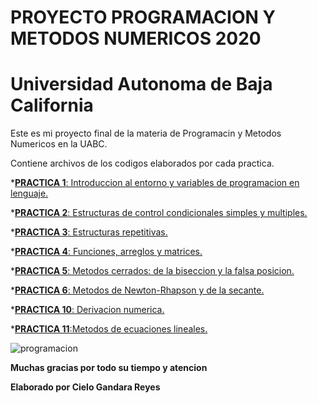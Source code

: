 # PROYECTO PROGRAMACION Y METODOS NUMERICOS 2020
# Universidad Autonoma de Baja California


Este es mi proyecto final de la materia de Programacin y Metodos Numericos en la UABC.

Contiene archivos de los codigos elaborados por cada practica.

*[**PRACTICA 1**: Introduccion al entorno y variables de programacion en lenguaje.](https://github.com/cielog25/Proyecto-Programacion-y-Metodos-Numericos-Cielo-/tree/main/PRACTICA%201)

*[**PRACTICA 2**: Estructuras de control condicionales simples y multiples.](https://github.com/cielog25/Proyecto-Programacion-y-Metodos-Numericos-Cielo-/tree/main/Practica%202)

*[**PRACTICA 3**: Estructuras repetitivas.](https://github.com/cielog25/Proyecto-Programacion-y-Metodos-Numericos-Cielo-/tree/main/PRACTICA%203)

*[**PRACTICA 4**: Funciones, arreglos y matrices.](https://github.com/cielog25/Proyecto-Programacion-y-Metodos-Numericos-Cielo-/tree/main/PRACTICA%204)

*[**PRACTICA 5**: Metodos cerrados: de la biseccion y la falsa posicion.](https://github.com/cielog25/Proyecto-Programacion-y-Metodos-Numericos-Cielo-/tree/main/Practica%205)

*[**PRACTICA 6**: Metodos de Newton-Rhapson y de la secante.](https://github.com/cielog25/Proyecto-Programacion-y-Metodos-Numericos-Cielo-/tree/main/Practica%206)

*[**PRACTICA 10**: Derivacion numerica.](https://github.com/cielog25/Proyecto-Programacion-y-Metodos-Numericos-Cielo-/tree/main/Practica%2010)

*[**PRACTICA 11**:Metodos de ecuaciones lineales.](https://github.com/cielog25/Proyecto-Programacion-y-Metodos-Numericos-Cielo-/tree/main/PRACTICA%2011)


![programacion](https://static.wixstatic.com/media/669128_ec1c7a78e9694aec8a07c2e48b292ae1~mv2.gif)

**Muchas gracias por todo su tiempo y atencion**

**Elaborado por Cielo Gandara Reyes**




